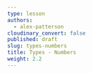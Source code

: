 ```yaml
---
type: lesson
authors:
  - alex-patterson
cloudinary_convert: false
published: draft
slug: types-numbers
title: Types - Numbers
weight: 2.2
---
```

